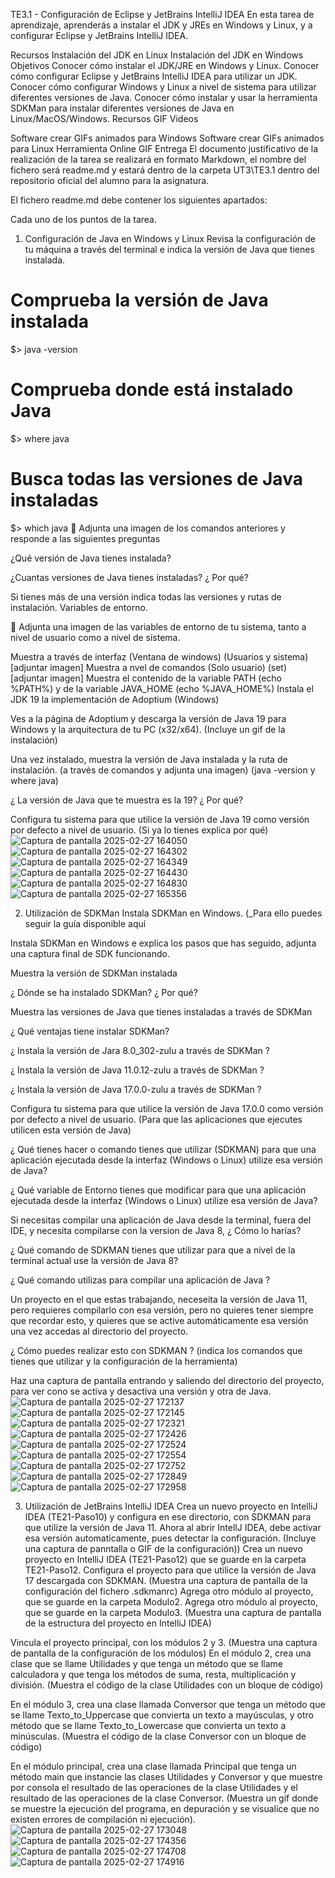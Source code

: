 
TE3.1 - Configuración de Eclipse y JetBrains IntelliJ IDEA
En esta tarea de aprendizaje, aprenderás a instalar el JDK y JREs en Windows y Linux, y a configurar Eclipse y JetBrains IntelliJ IDEA.

Recursos
Instalación del JDK en Linux
Instalación del JDK en Windows
Objetivos
Conocer cómo instalar el JDK/JRE en Windows y Linux.
Conocer cómo configurar Eclipse y JetBrains IntelliJ IDEA para utilizar un JDK.
Conocer cómo configurar Windows y Linux a nivel de sistema para utilizar diferentes versiones de Java.
Conocer cómo instalar y usar la herramienta SDKMan para instalar diferentes versiones de Java en Linux/MacOS/Windows.
Recursos
GIF Videos

Software crear GIFs animados para Windows
Software crear GIFs animados para Linux
Herramienta Online GIF
Entrega
El documento justificativo de la realización de la tarea se realizará en formato Markdown, el nombre del fichero será readme.md y estará dentro de la carpeta UT3\TE3.1 dentro del repositorio oficial del alumno para la asignatura.

El fichero readme.md debe contener los siguientes apartados:

Cada uno de los puntos de la tarea.
1. Configuración de Java en Windows y Linux
Revisa la configuración de tu máquina a través del terminal e indica la versión de Java que tienes instalada.
# Comprueba la versión de Java instalada
$> java -version
# Comprueba donde está instalado Java
$> where java
# Busca todas las versiones de Java instaladas
$> which java
📎 Adjunta una imagen de los comandos anteriores y responde a las siguientes preguntas

¿Qué versión de Java tienes instalada?

¿Cuantas versiones de Java tienes instaladas? ¿ Por qué?

Si tienes más de una versión indica todas las versiones y rutas de instalación.
Variables de entorno.

📎 Adjunta una imagen de las variables de entorno de tu sistema, tanto a nivel de usuario como a nivel de sistema.

Muestra a través de interfaz (Ventana de windows) (Usuarios y sistema) [adjuntar imagen]
Muestra a nvel de comandos (Solo usuario) (set) [adjuntar imagen]
Muestra el contenido de la variable PATH (echo %PATH%) y de la variable JAVA_HOME (echo %JAVA_HOME%)
Instala el JDK 19 la implementación de Adoptium (Windows)

Ves a la página de Adoptium y descarga la versión de Java 19 para Windows y la arquitectura de tu PC (x32/x64). (Incluye un gif de la instalación)

Una vez instalado, muestra la versión de Java instalada y la ruta de instalación. (a través de comandos y adjunta una imagen) (java -version y where java)

¿ La versión de Java que te muestra es la 19? ¿ Por qué?

Configura tu sistema para que utilice la versión de Java 19 como versión por defecto a nivel de usuario. (Si ya lo tienes explica por qué)
![Captura de pantalla 2025-02-27 164050](https://github.com/user-attachments/assets/b63cefce-6bc1-4484-82e9-0aae0237d476)
![Captura de pantalla 2025-02-27 164302](https://github.com/user-attachments/assets/da338829-f985-49e4-8b41-a7759975eb71)
![Captura de pantalla 2025-02-27 164349](https://github.com/user-attachments/assets/0d7abbdf-a4e6-49ed-9baf-313754746070)
![Captura de pantalla 2025-02-27 164430](https://github.com/user-attachments/assets/e8f73d2f-730c-4dbc-a8a9-bdff3190a679)
![Captura de pantalla 2025-02-27 164830](https://github.com/user-attachments/assets/f97b3311-5b1a-42fe-aa17-d38397825c17)
![Captura de pantalla 2025-02-27 165356](https://github.com/user-attachments/assets/c52642ec-02fa-4737-8a53-9fe122ecc4a1)




2. Utilización de SDKMan
Instala SDKMan en Windows. (_Para ello puedes seguir la guía disponible aquí

Instala SDKMan en Windows e explica los pasos que has seguido, adjunta una captura final de SDK funcionando.

Muestra la versión de SDKMan instalada

¿ Dónde se ha instalado SDKMan? ¿ Por qué?

Muestra las versiones de Java que tienes instaladas a través de SDKMan

¿ Qué ventajas tiene instalar SDKMan?

¿ Instala la versión de Jara 8.0_302-zulu a través de SDKMan ?

¿ Instala la versión de Java 11.0.12-zulu a través de SDKMan ?

¿ Instala la versión de Java 17.0.0-zulu a través de SDKMan ?

Configura tu sistema para que utilice la versión de Java 17.0.0 como versión por defecto a nivel de usuario. (Para que las aplicaciones que ejecutes utilicen esta versión de Java)

¿ Qué tienes hacer o comando tienes que utilizar (SDKMAN) para que una aplicación ejecutada desde la interfaz (Windows o Linux) utilize esa versión de Java?

¿ Qué variable de Entorno tienes que modificar para que una aplicación ejecutada desde la interfaz (Windows o Linux) utilize esa versión de Java?

Si necesitas compilar una aplicación de Java desde la terminal, fuera del IDE, y necesita compilarse con la version de Java 8, ¿ Cómo lo harías?

¿ Qué comando de SDKMAN tienes que utilizar para que a nivel de la terminal actual use la versión de Java 8?

¿ Qué comando utilizas para compilar una aplicación de Java ?

Un proyecto en el que estas trabajando, neceseita la versión de Java 11, pero requieres compilarlo con esa versión, pero no quieres tener siempre que recordar esto, y quieres que se active automáticamente esa versión una vez accedas al directorio del proyecto.

¿ Cómo puedes realizar esto con SDKMAN ? (indica los comandos que tienes que utilizar y la configuración de la herramienta)

Haz una captura de pantalla entrando y saliendo del directorio del proyecto, para ver cono se activa y desactiva una versión y otra de Java.
![Captura de pantalla 2025-02-27 172137](https://github.com/user-attachments/assets/74665499-a997-4376-8b81-6a3f13556606)
![Captura de pantalla 2025-02-27 172145](https://github.com/user-attachments/assets/4dbd83ab-fcc1-4ca0-850f-e53bd878cff5)
![Captura de pantalla 2025-02-27 172321](https://github.com/user-attachments/assets/fa59cda5-cb50-4c94-918f-b1c24759622e)
![Captura de pantalla 2025-02-27 172426](https://github.com/user-attachments/assets/02d78572-8139-4807-aded-0f8a5aac86bc)
![Captura de pantalla 2025-02-27 172524](https://github.com/user-attachments/assets/597265f5-2831-4a49-bf35-2eb3e2ec359a)
![Captura de pantalla 2025-02-27 172554](https://github.com/user-attachments/assets/a999af7d-b356-482a-928d-54505f4aca13)
![Captura de pantalla 2025-02-27 172752](https://github.com/user-attachments/assets/5db8d7b4-28c5-41cc-9a73-33c17c4a709a)
![Captura de pantalla 2025-02-27 172849](https://github.com/user-attachments/assets/13ec4b64-5698-40cb-9b32-881d254d13c0)
![Captura de pantalla 2025-02-27 172958](https://github.com/user-attachments/assets/a615d374-008b-4303-982c-969649c71cc2)

3. Utilización de JetBrains IntelliJ IDEA
Crea un nuevo proyecto en IntelliJ IDEA (TE21-Paso10) y configura en ese directorio, con SDKMAN para que utilize la versión de Java 11.
Ahora al abrir IntellJ IDEA, debe activar esa versión automaticamente, pues detectar la configuración. (Incluye una captura de panntalla o GIF de la configuración))
Crea un nuevo proyecto en IntelliJ IDEA (TE21-Paso12) que se guarde en la carpeta TE21-Paso12.
Configura el proyecto para que utilice la versión de Java 17 descargada con SDKMAN. (Muestra una captura de pantalla de la configuración del fichero .sdkmanrc)
Agrega otro módulo al proyecto, que se guarde en la carpeta Modulo2.
Agrega otro módulo al proyecto, que se guarde en la carpeta Modulo3.
(Muestra una captura de pantalla de la estructura del proyecto en IntelliJ IDEA)

Vincula el proyecto principal, con los módulos 2 y 3. (Muestra una captura de pantalla de la configuración de los módulos)
En el módulo 2, crea una clase que se llame Utilidades y que tenga un método que se llame calculadora y que tenga los métodos de suma, resta, multiplicación y división.
(Muestra el código de la clase Utilidades con un bloque de código)

En el módulo 3, crea una clase llamada Conversor que tenga un método que se llame Texto_to_Uppercase que convierta un texto a mayúsculas, y otro método que se llame Texto_to_Lowercase que convierta un texto a minúsculas.
(Muestra el código de la clase Conversor con un bloque de código)

En el módulo principal, crea una clase llamada Principal que tenga un método main que instancie las clases Utilidades y Conversor y que muestre por consola el resultado de las operaciones de la clase Utilidades y el resultado de las operaciones de la clase Conversor.
(Muestra un gif donde se muestre la ejecución del programa, en depuración y se visualice que no existen errores de compilación ni ejecución).
![Captura de pantalla 2025-02-27 173048](https://github.com/user-attachments/assets/69575419-3aa5-4ff3-b8b4-bb5e0197fbaf)
![Captura de pantalla 2025-02-27 174356](https://github.com/user-attachments/assets/a730fa55-9bc9-4208-af17-4933feb1035d)
![Captura de pantalla 2025-02-27 174708](https://github.com/user-attachments/assets/b8a32a40-5074-4deb-bda5-05940837727d)
![Captura de pantalla 2025-02-27 174916](https://github.com/user-attachments/assets/5b0ef4a4-b6be-4aee-986f-44c366e6c961)

